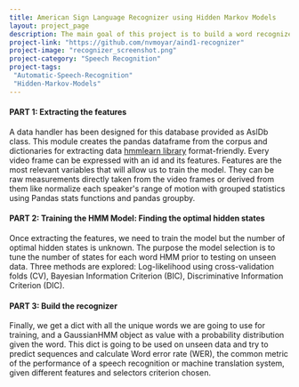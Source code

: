 ```yaml
---
title: American Sign Language Recognizer using Hidden Markov Models
layout: project_page
description: The main goal of this project is to build a word recognizer for some American Sign Language video sequences using hidden Markov models using features extracted from gestural measurements taken from videos frames collected for research (see the RWTH-BOSTON-104 Database).
project-link: "https://github.com/nvmoyar/aind1-recognizer"
project-image: "recognizer_screenshot.png"
project-category: "Speech Recognition"
project-tags:
 "Automatic-Speech-Recognition"
 "Hidden-Markov-Models"
---
```


#### PART 1: Extracting the features

A data handler has been designed for this database provided as AslDb class. This module creates the pandas dataframe from the corpus and dictionaries for extracting data [hmmlearn library](https://hmmlearn.readthedocs.io/en/latest/) format-friendly. Every video frame can be expressed with an id and its features. Features are the most relevant variables that will allow us to train the model. They can be raw measurements directly taken from the video frames or derived from them like normalize each speaker's range of motion with grouped statistics using Pandas stats functions and pandas groupby. 	

#### PART 2: Training the HMM Model: Finding the optimal hidden states

Once extracting the features, we need to train the model but the number of optimal hidden states is unknown. The purpose the model selection is to tune the number of states for each word HMM prior to testing on unseen data. Three methods are explored: Log-likelihood using cross-validation folds (CV), Bayesian Information Criterion (BIC), Discriminative Information Criterion (DIC). 

#### PART 3: Build the recognizer

Finally, we get a dict with all the unique words we are going to use for training, and a GaussianHMM object as value with a probability distribution given the word. This dict is going to be used on unseen data and try to predict sequences and calculate Word error rate (WER), the common metric of the performance of a speech recognition or machine translation system, given different features and selectors criterion chosen.    
